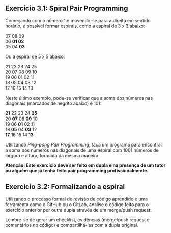 ## Exercício 3.1: Spiral Pair Programming

Começando com o número 1 e movendo-se para a direita em sentido horário, é possível formar espirais, como a espiral de 3 x 3 abaixo:

07 08 09<br />
06 **01 02**<br />
05 04 **03**<br />

Ou a espiral de 5 x 5 abaixo:

21 22 23 24 25<br />
20 07 08 09 10<br />
19 06 01 02 11<br />
18 05 04 03 12<br />
17 16 15 14 13

Neste último exemplo, pode-se verificar que a soma dos números nas diagonais (marcados de negrito abaixo) é 101:

**21** 22 23 24 **25**<br />
20 **07** 08 **09** 10<br />
19 06 **01** 02 11<br />
18 **05** 04 **03** 12<br />
**17** 16 15 14 **13**

Utilizando *Ping-pong Pair Programming*, faça um programa para encontrar a soma dos números nas diagonais de uma espiral com 1001 números de largura e altura, formada da mesma maneira.

**Atenção: Este exercício deve ser feito em dupla e na presença de um tutor ou alguém que já tenha feito pair programming profissionalmente.**

## Exercício 3.2: Formalizando a espiral

Utilizando o processo formal de revisão de código aprendido e uma ferramenta como o GitHub ou o GitLab, analise o código feito para o exercício anterior por outra dupla através de um merge/push request.

Lembre-se de gerar um checklist, evidências (merge/push request e comentários no código) e compartilhá-las com a dupla original.
